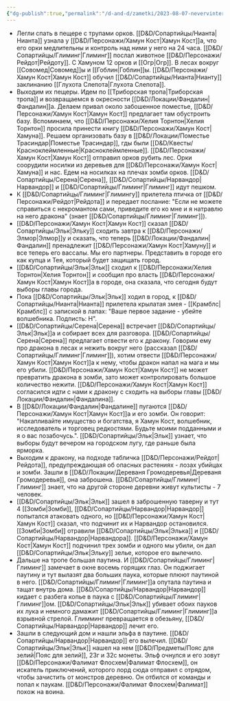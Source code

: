 ```yaml
---
{"dg-publish":true,"permalink":"/d-and-d/zametki/2023-08-07-nevervinter-zametki-o-sessii/","created":"2024-01-10T18:39:09.074+04:00","updated":"2024-01-10T18:43:08.518+04:00"}
---
```




- Легли спать в пещере с трупами орков. [[D&D/Сопартийцы/Нианта\|Нианта]] узнала у [[D&D/Персонажи/Хамун Кост\|Хамун Кост]]а, что его орки медлительны и контроль над ними у него на 24 часа. [[D&D/Сопартийцы/Глиминг\|Глиминг]] послал животное [[D&D/Персонажи/Рейдот\|Рейдоту]]. С Хамуном 12 орков и [[Огр\|Огр]]. В лесах вокруг [[Совомед\|Совомед]]ы и [[Гоблин\|Гоблин]]ы. [[D&D/Персонажи/Хамун Кост\|Хамун Кост]] обучил [[D&D/Сопартийцы/Нианта\|Нианту]] заклинанию [[Глухота Слепота\|Глухота Слепота]].
- Выходим их пещеры. Идем по [[Триборская тропа\|Триборская тропа]] и возвращаемся в окресности [[D&D/Локации/Фандалин\|Фандалин]]а. Делаем привал около забошенное поместье, [[D&D/Персонажи/Хамун Кост\|Хамун Кост]] предлагает там обустроить базу. Вспоминаем, что [[D&D/Персонажи/Хелия Торнтон\|Хелия Торнтон]] просила принести книгу [[D&D/Персонажи/Хамун Кост\|Хамуна]]. Решаем организовать базу в [[D&D/Локации/Поместье Трасиндар\|Поместье Трасиндар]], гды были [[D&D/Квесты/Красноклеймленные\|Красноклеймленные]]. [[D&D/Персонажи/Хамун Кост\|Хамун Кост]] отправил орков рубить лес. Орки соорудили носилки из деревьев для [[D&D/Персонажи/Хамун Кост\|Хамуна]] и нас. Едем на носилках на плечах зомби орков. [[D&D/Сопартийцы/Серена\|Серена]], [[D&D/Сопартийцы/Нарвандор\|Нарвандор]] и [[D&D/Сопартийцы/Глиминг\|Глиминг]] идут пешком.
- К [[D&D/Сопартийцы/Глиминг\|Глимингу]] прилетела птичка от [[D&D/Персонажи/Рейдот\|Рейдота]] и передает послание: "Если не можете справиться с некромантом сами, приведите его ко мне и я натравлю на него дракона" (знает [[D&D/Сопартийцы/Глиминг\|Глиминг]]).
- [[D&D/Персонажи/Хамун Кост\|Хамун Кост]] сказал [[D&D/Сопартийцы/Эльк\|Эльку]] сходить завтра к [[D&D/Персонажи/Элмор\|Элмор]]у и сказать, что теперь [[D&D/Локации/Фандалин\|Фандалин]] пренадлежит [[D&D/Персонажи/Хамун Кост\|Хамуну]] и все теперь его вассалы. Мы его партнеры. Представить в городе его как купца и Тея, который будет защищать город. 
- [[D&D/Сопартийцы/Эльк\|Эльк]] сходил к [[D&D/Персонажи/Хелия Торнтон\|Хелия Торнтон]] и сообщил про власть [[D&D/Персонажи/Хамун Кост\|Хамун Кост]]а в городе, она сказала, что сегодня будут выборы главы города. 
- Пока [[D&D/Сопартийцы/Эльк\|Эльк]] ходил в город, к [[D&D/Сопартийцы/Нианта\|Нианта]] прилетела крылатая змея - [[Крамблс\|Крамблс]] с запиской в лапах: "Ваше первое задание - убейте волшебника. Подписть: H".
- [[D&D/Сопартийцы/Серена\|Серена]] встречает [[D&D/Сопартийцы/Эльк\|Эльк]]а и собирает всех для разговора. [[D&D/Сопартийцы/Серена\|Серена]] предлагает отвести его к дракону. Говорим ему про дракона в лесах и нежить вокруг него (рассказал [[D&D/Сопартийцы/Глиминг\|Глиминг]]), хотим отвести [[D&D/Персонажи/Хамун Кост\|Хамун Кост]]а к нему, чтобы дракон напал на мага и мы его убили. [[D&D/Персонажи/Хамун Кост\|Хамун Кост]] не может превратить дракона в зомби, зато может контролировать большое количество нежити. [[D&D/Персонажи/Хамун Кост\|Хамун Кост]] согласился идти с нами к дракону с сходить на выборы главы [[D&D/Локации/Фандалин\|Фандалина]].
- В [[D&D/Локации/Фандалин\|Фандалине]] пугаются [[D&D/Персонажи/Хамун Кост\|Хамун Кост]]а и его зомби. Он говорит: "Накапливайте имущество и богатства, я Хамун Кост, волшебник, исследователь и торговец редкостями. Будьте моими подданными и я о вас позабочусь.". [[D&D/Сопартийцы/Эльк\|Эльк]] узнает, что выборы будут вечером на городском лугу, где раньше была ярморка.
- Выходим к дракону, на подходе табличка [[D&D/Персонажи/Рейдот\|Рейдота]], предупреждающая об опасных растениях - лозах убийцах и зомби. Зашли в [[D&D/Локации/Дереваня Громодеревья\|Дереваня Громодеревья]], она заброшена. [[D&D/Сопартийцы/Глиминг\|Глиминг]] знает, что на другой стороне деревни живут культисты - 7 человек. 
- [[D&D/Сопартийцы/Эльк\|Эльк]] зашел в заброшенную таверну и тут 4 [[Зомби\|Зомби]], [[D&D/Сопартийцы/Нарвандор\|Нарвандор]] попытался атаковать одного, но [[D&D/Персонажи/Хамун Кост\|Хамун Кост]] сказал, что подчинит их и Нарвандор остановился. [[Зомби\|Зомби]] отравили [[D&D/Сопартийцы/Эльк\|Элька]] и [[D&D/Сопартийцы/Нарвандор\|Нарвандора]]. [[D&D/Персонажи/Хамун Кост\|Хамун Кост]] подчинил трех зомби и одного мы убили, он дал [[D&D/Сопартийцы/Эльк\|Эльку]] зелье, которое его вылечило.
- Дальше на тропе большая паутина. И [[D&D/Сопартийцы/Глиминг\|Глиминг]] замечает в окне восемь горящих глаз. Он поджигает паутину и тут вылазят два больших паука, которые плюют паутиной в него. [[D&D/Сопартийцы/Глиминг\|Глиминг]]а опутала паутина и тащат внутрь дома. [[D&D/Сопартийцы/Нарвандор\|Нарвандор]] кидает с разбега копье в паука с [[D&D/Сопартийцы/Глиминг\|Глиминг]]ом. [[D&D/Сопартийцы/Эльк\|Эльк]] убивает обоих пауков их лука и немного дамажит [[D&D/Сопартийцы/Глиминг\|Глиминг]]а взрывной стрелой. Глимминг превращается в обезьяну, [[D&D/Сопартийцы/Нарвандор\|Нарвандор]] лечит его. 
- Зашли в следующий дом и нашли эльфа в паутине. [[D&D/Сопартийцы/Нарвандор\|Нарвандор]] его вылечил. [[D&D/Сопартийцы/Эльк\|Эльк]] нашел на нем [[D&D/Предметы/Пояс для зелий\|Пояс для зелий]], 23г и 32с монеты. Эльф очнулся и его зовут [[D&D/Персонажи/Фалимат Флосхем\|Фалимат Флосхем]], он искатель приключений, которого лорд сюда отправил с отрядом, чтобы зачистить от монстров деревню. Он отбился от команды и попал к паукам. [[D&D/Персонажи/Фалимат Флосхем\|Фалимат]] похож на воина.